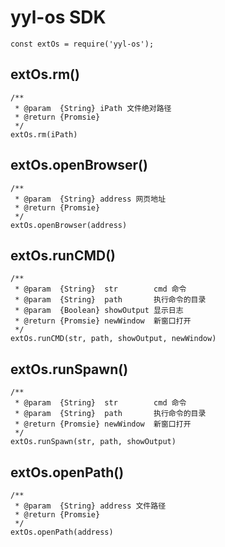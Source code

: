 # yyl-os SDK
```
const extOs = require('yyl-os');
```

## extOs.rm()
```
/**
 * @param  {String} iPath 文件绝对路径
 * @return {Promsie}
 */
extOs.rm(iPath)
```

## extOs.openBrowser()
```
/**
 * @param  {String} address 网页地址
 * @return {Promsie}
 */
extOs.openBrowser(address)
```

## extOs.runCMD()
```
/**
 * @param  {String}  str        cmd 命令
 * @param  {String}  path       执行命令的目录
 * @param  {Boolean} showOutput 显示日志
 * @return {Promsie} newWindow  新窗口打开
 */
extOs.runCMD(str, path, showOutput, newWindow)
```

## extOs.runSpawn()
```
/**
 * @param  {String}  str        cmd 命令
 * @param  {String}  path       执行命令的目录
 * @return {Promsie} newWindow  新窗口打开
 */
extOs.runSpawn(str, path, showOutput)
```

## extOs.openPath()
```
/**
 * @param  {String} address 文件路径
 * @return {Promsie}
 */
extOs.openPath(address)
```
